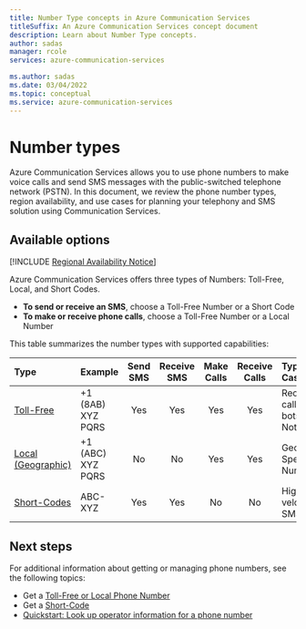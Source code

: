```yaml
---
title: Number Type concepts in Azure Communication Services
titleSuffix: An Azure Communication Services concept document
description: Learn about Number Type concepts.
author: sadas
manager: rcole
services: azure-communication-services

ms.author: sadas
ms.date: 03/04/2022
ms.topic: conceptual
ms.service: azure-communication-services
---
```


# Number types

Azure Communication Services allows you to use phone numbers to make voice calls and send SMS messages with the public-switched telephone network (PSTN). In this document, we review the phone number types, region availability, and use cases for planning your telephony and SMS solution using Communication Services.

## Available options

[!INCLUDE [Regional Availability Notice](../../includes/regional-availability-include.md)]

Azure Communication Services offers three types of Numbers: Toll-Free, Local, and Short Codes.

- **To send or receive an SMS**, choose a Toll-Free Number or a Short Code
- **To make or receive phone calls**, choose a Toll-Free Number or a Local Number

This table summarizes the number types with supported capabilities:

| Type                                                                  | Example           | Send SMS | Receive SMS | Make Calls | Receive Calls | Typical Use Case                             | Restrictions   |
| :-------------------------------------------------------------------- | :---------------- | :------: | :---------: | :--------: | :-----------: | :------------------------------------------- | :------------- |
| [Toll-Free](../../quickstarts/telephony/get-phone-number.md)          | +1 (8AB) XYZ PQRS |   Yes    |     Yes     |    Yes     |      Yes      | Receive calls on IVR bots, SMS Notifications | SMS in US and CA only |
| [Local (Geographic)](../../quickstarts/telephony/get-phone-number.md) | +1 (ABC) XYZ PQRS |    No    |     No      |    Yes     |      Yes      | Geography Specific Number                    | Calling Only   |
| [Short-Codes](../../quickstarts/sms/apply-for-short-code.md)          | ABC-XYZ           |   Yes    |     Yes     |     No     |      No       | High-velocity SMS                            | SMS only       |

## Next steps

For additional information about getting or managing phone numbers, see the following topics:

- Get a [Toll-Free or Local Phone Number](../../quickstarts/telephony/get-phone-number.md)
- Get a [Short-Code](../../quickstarts/sms/apply-for-short-code.md)
- [Quickstart: Look up operator information for a phone number](../../quickstarts/telephony/number-lookup.md)
